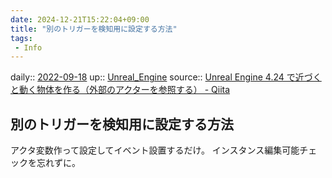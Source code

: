 ```yaml
---
date: 2024-12-21T15:22:04+09:00
title: "別のトリガーを検知用に設定する方法"
tags:
 - Info
---
```


daily:: [2022-09-18](Daily_Note/2022-09-18.md)
up:: [Unreal_Engine](../Bar/App/Unreal_Engine.md)
source:: [Unreal Engine 4.24 で近づくと動く物体を作る（外部のアクターを参照する） - Qiita](https://qiita.com/mml/items/acd1c8ccecaf6a9af113)

## 別のトリガーを検知用に設定する方法
アクタ変数作って設定してイベント設置するだけ。 
インスタンス編集可能チェックを忘れずに。


